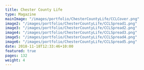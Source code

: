 ```yaml
---
title: Chester County Life
type: Magazine
mainImage: "/images/portfolio/ChesterCountyLife/CCLCover.png"
image2: "/images/portfolio/ChesterCountyLife/CCLSpread1.png"
image3: "/images/portfolio/ChesterCountyLife/CCLSpread2.png"
image4: "/images/portfolio/ChesterCountyLife/CCLSpread3.png"
image5: "/images/portfolio/ChesterCountyLife/CCLSpread4.png"
image6: "/images/portfolio/ChesterCountyLife/CCLSpread5.png"
date: 2018-11-18T12:33:46+10:00
featured: true
pages: 132
weight: 4
---
```

